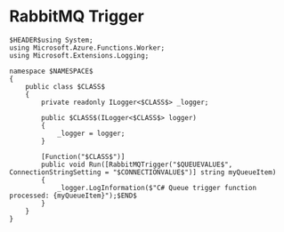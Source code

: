 ﻿---
guid: 97ef7f41-218c-4777-ab58-b17c4e8824ce
type: File
reformat: True
shortenReferences: True
categories: [Azure]
image: AzureFunctionsTrigger
customProperties: Extension=cs, FileName=RabbitMQTrigger, ValidateFileName=True
scopes: InAzureFunctionsCSharpProject;MustUseAzureFunctionsIsolatedWorker
uitag: Azure Function Trigger
parameterOrder: (HEADER), (NAMESPACE), (CLASS), QUEUEVALUE, (CONNECTIONVALUE)
HEADER-expression: fileheader()
NAMESPACE-expression: fileDefaultNamespace()
CLASS-expression: getAlphaNumericFileNameWithoutExtension()
QUEUEVALUE-expression: constant("myqueue")
CONNECTIONVALUE-expression: constant("")
---

# RabbitMQ Trigger

```
$HEADER$using System;
using Microsoft.Azure.Functions.Worker;
using Microsoft.Extensions.Logging;

namespace $NAMESPACE$
{
    public class $CLASS$
    {
        private readonly ILogger<$CLASS$> _logger;

        public $CLASS$(ILogger<$CLASS$> logger)
        {
            _logger = logger;
        }

        [Function("$CLASS$")]
        public void Run([RabbitMQTrigger("$QUEUEVALUE$", ConnectionStringSetting = "$CONNECTIONVALUE$")] string myQueueItem)
        {
            _logger.LogInformation($"C# Queue trigger function processed: {myQueueItem}");$END$
        }
    }
}
```